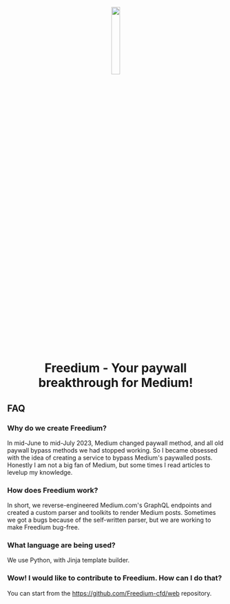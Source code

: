 <p align="center"><a href="https://iosf.in/" target="_blank"><img src="https://avatars.githubusercontent.com/u/142643505?s=200&v=4" width="20%"></a></p>

<h1 align="center">Freedium - Your paywall breakthrough for Medium!</h1>

## FAQ
### Why do we create Freedium?
In mid-June to mid-July 2023, Medium changed paywall method, and all old paywall bypass methods we had stopped working. So I became obsessed with the idea of creating a service to bypass Medium's paywalled posts. Honestly I am not a big fan of Medium, but some times I read articles to levelup my knowledge.

### How does Freedium work?
In short, we reverse-engineered Medium.com's GraphQL endpoints and created a custom parser and toolkits to render Medium posts. Sometimes we got a bugs because of the self-written parser, but we are working to make Freedium bug-free.

### What language are being used?
We use Python, with Jinja template builder.

### Wow! I would like to contribute to Freedium. How can I do that?
You can start from the https://github.com/Freedium-cfd/web repository.
